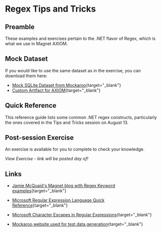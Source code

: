# Regex Tips and Tricks

## Preamble

These examples and exercises pertain to the .NET flavor of Regex, which is what we use in Magnet AXIOM. 

## Mock Dataset

If you would like to use the same dataset as in the exercise, you can download them here:

* [Mock SQLite Dataset from Mockaroo](https://github.com/forensicmike/magnet-regex-tips-tricks/blob/gh-pages/mock_data/mock_data.sqlite){target="_blank"}
* [Custom Artifact for AXIOM](https://github.com/forensicmike/magnet-regex-tips-tricks/blob/gh-pages/mock_data/mock_data_artifact.xml){target="_blank"}

## Quick Reference

This reference guide lists some common .NET regex constructs, particularly the ones covered in the Tips and Tricks session on August 13.

## Post-session Exercise

An exercise is available for you to complete to check your knowledge.

_View Exercise - link will be posted day of!_

## Links

* [Jamie McQuaid's Magnet blog with Regex Keyword examples](https://www.magnetforensics.com/blog/using-keywords-with-magnet-axiom/){target="_blank"}

* [Microsoft Regular Expression Language Quick Reference](https://docs.microsoft.com/en-us/dotnet/standard/base-types/regular-expression-language-quick-reference){target="_blank"}

* [Microsoft Character Escapes in Regular Expressions](https://docs.microsoft.com/en-us/dotnet/standard/base-types/character-escapes-in-regular-expressions){target="_blank"}

* [Mockaroo website used for test data generation](https://www.mockaroo.com){target="_blank"}